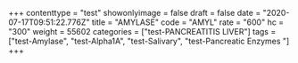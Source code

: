 +++
contenttype = "test"
showonlyimage = false
draft = false
date = "2020-07-17T09:51:22.776Z"
title = "AMYLASE"
code = "AMYL"
rate = "600"
hc = "300"
weight = 55602
categories = ["test-PANCREATITIS LIVER"]
tags = ["test-Amylase", "test-Alpha1A", "test-Salivary", "test-Pancreatic Enzymes "]
+++

